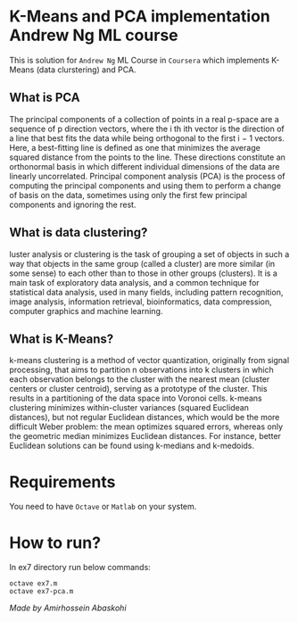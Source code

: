 # K-Means and PCA implementation Andrew Ng ML course

This is solution for `Andrew Ng` ML Course in `Coursera` which implements K-Means (data clurstering) and PCA.

## What is PCA
The principal components of a collection of points in a real p-space are a sequence of p direction vectors, where the i th ith
vector is the direction of a line that best fits the data while being orthogonal to the first i − 1 vectors. Here, a best-fitting line
is defined as one that minimizes the average squared distance from the points to the line. These directions constitute an orthonormal basis in which different individual dimensions
of the data are linearly uncorrelated. Principal component analysis (PCA) is the process of computing the principal components and using them to perform a change of basis on the data,
sometimes using only the first few principal components and ignoring the rest. 

## What is data clustering?
luster analysis or clustering is the task of grouping a set of objects in such a way that objects in the same group (called a cluster) are more similar
(in some sense) to each other than to those in other groups (clusters). It is a main task of exploratory data analysis, and a common technique for statistical data
analysis, used in many fields, including pattern recognition, image analysis, information retrieval, bioinformatics, data compression, computer graphics and machine learning. 

## What is K-Means?
k-means clustering is a method of vector quantization, originally from signal processing, that aims to partition n observations into k clusters in which each 
observation belongs to the cluster with the nearest mean (cluster centers or cluster centroid), serving as a prototype of the cluster. This results in a partitioning of
the data space into Voronoi cells. k-means clustering minimizes within-cluster variances (squared Euclidean distances), but not regular Euclidean distances, which would be the 
more difficult Weber problem: the mean optimizes squared errors, whereas only the geometric median minimizes Euclidean distances. For instance, better Euclidean solutions can 
be found using k-medians and k-medoids. 

# Requirements
You need to have `Octave` or `Matlab` on your system.

# How to run?
In ex7 directory run below commands:
```
octave ex7.m
octave ex7-pca.m
```

*Made by Amirhossein Abaskohi*
